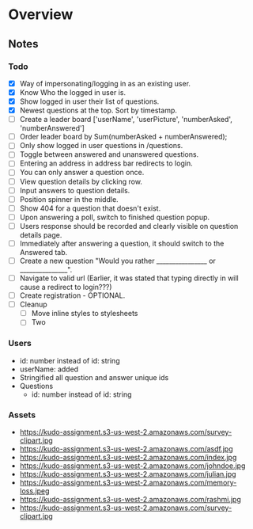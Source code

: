 # Overview

## Notes

### Todo

- [x] Way of impersonating/logging in as an existing user.
- [x] Know Who the logged in user is.
- [x] Show logged in user their list of questions.
- [x] Newest questions at the top. Sort by timestamp.
- [ ] Create a leader board ['userName', 'userPicture', 'numberAsked', 'numberAnswered']
- [ ] Order leader board by Sum(numberAsked + numberAnswered);
- [ ] Only show logged in user questions in /questions.
- [ ] Toggle between answered and unanswered questions.
- [ ] Entering an address in address bar redirects to login.
- [ ] You can only answer a question once.
- [ ] View question details by clicking row.
- [ ] Input answers to question details.
- [ ] Position spinner in the middle.
- [ ] Show 404 for a question that doesn't exist.
- [ ] Upon answering a poll, switch to finished question popup.
- [ ] Users response should be recorded and clearly visible on question details page.
- [ ] Immediately after answering a question, it should switch to the Answered tab.
- [ ] Create a new question "Would you rather ________________ or _______________".
- [ ] Navigate to valid url (Earlier, it was stated that typing directly in will cause a redirect to login???)
- [ ] Create registration - OPTIONAL.
- [ ] Cleanup 
  - [ ] Move inline styles to stylesheets
  - [ ] Two

### Users

- id: number instead of id: string
- userName: added
- Stringified all question and answer unique ids
- Questions
  - id: number instead of id: string

### Assets

* <https://kudo-assignment.s3-us-west-2.amazonaws.com/survey-clipart.jpg>
* <https://kudo-assignment.s3-us-west-2.amazonaws.com/asdf.jpg>
* <https://kudo-assignment.s3-us-west-2.amazonaws.com/index.jpg>
* <https://kudo-assignment.s3-us-west-2.amazonaws.com/johndoe.jpg>
* <https://kudo-assignment.s3-us-west-2.amazonaws.com/julian.jpg>
* <https://kudo-assignment.s3-us-west-2.amazonaws.com/memory-loss.jpeg>
* <https://kudo-assignment.s3-us-west-2.amazonaws.com/rashmi.jpg>
* <https://kudo-assignment.s3-us-west-2.amazonaws.com/survey-clipart.jpg>

